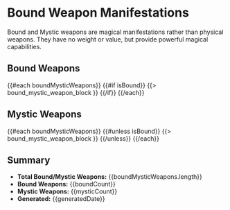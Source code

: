 # Bound Weapon Manifestations

Bound and Mystic weapons are magical manifestations rather than physical weapons. They have no weight or value, but provide powerful magical capabilities.

## Bound Weapons

{{#each boundMysticWeapons}}
{{#if isBound}}
{{> bound_mystic_weapon_block }}
{{/if}}
{{/each}}

## Mystic Weapons

{{#each boundMysticWeapons}}
{{#unless isBound}}
{{> bound_mystic_weapon_block }}
{{/unless}}
{{/each}}

## Summary

- **Total Bound/Mystic Weapons:** {{boundMysticWeapons.length}}
- **Bound Weapons:** {{boundCount}}
- **Mystic Weapons:** {{mysticCount}}
- **Generated:** {{generatedDate}}
